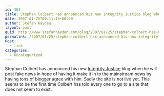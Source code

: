 ```yaml
---
id: 301
title: Stephan Colbert has announced his new Integrity Justice blog when he will post fake news in hope of having it make it in to the mainstream news by having tons of blogger agree with him. Sadly the site is not live yet.
date: 2007-01-25T00:11:13+00:00
author: Stefan Hayden
layout: post
guid: http://www.stefanhayden.com/blog/2007/01/25/stephan-colbert-has-announced-his-new-integrity-justice-blog-when-he-will-post-fake-news-in-hope-of-having-it-make-it-in-to-the-mainstream-news-by-having-tons-of-blogger-agree-with-him-sadly-the-site-/
permalink: /2007/01/25/stephan-colbert-has-announced-his-new-integrity-justice-blog-when-he-will-post-fake-news-in-hope-of-having-it-make-it-in-to-the-mainstream-news-by-having-tons-of-blogger-agree-with-him-sadly-the-site/
Post:
  - link
categories:
  - Uncategorized
---
```

<p>Stephan Colbert has announced his new <a href="http://www.integrityjustice.com">Integrity Justice</a> blog when he will post fake news in hope of having it make it in to the mainstream news by having tons of blogger agree with him. Sadly the site is not live yet. This seems to be the first time Colbert has told every one to go to a site that does not seem to exist.
</p>
